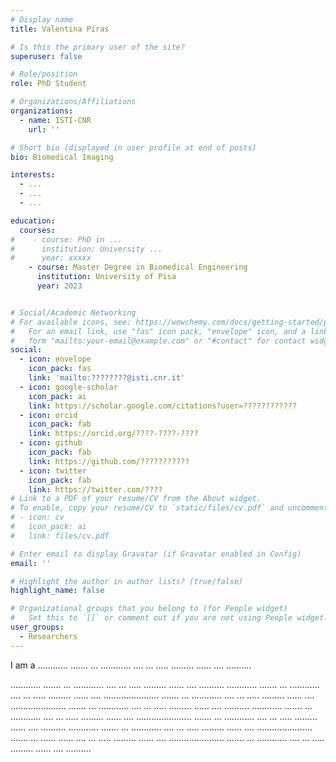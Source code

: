 ```yaml
---
# Display name
title: Valentina Piras

# Is this the primary user of the site?
superuser: false

# Role/position
role: PhD Student

# Organizations/Affiliations
organizations:
  - name: ISTI-CNR
    url: ''

# Short bio (displayed in user profile at end of posts)
bio: Biomedical Imaging

interests:
  - ...
  - ...
  - ...

education:
  courses:
#    - course: PhD in ...
#      institution: University ...
#      year: xxxxx
    - course: Master Degree in Biomedical Engineering
      institution: University of Pisa
      year: 2023


# Social/Academic Networking
# For available icons, see: https://wowchemy.com/docs/getting-started/page-builder/#icons
#   For an email link, use "fas" icon pack, "envelope" icon, and a link in the
#   form "mailto:your-email@example.com" or "#contact" for contact widget.
social:
  - icon: envelope
    icon_pack: fas
    link: 'mailto:????????@isti.cnr.it'
  - icon: google-scholar
    icon_pack: ai
    link: https://scholar.google.com/citations?user=????????????
  - icon: orcid
    icon_pack: fab
    link: https://orcid.org/????-????-????	
  - icon: github
    icon_pack: fab
    link: https://github.com/???????????
  - icon: twitter
    icon_pack: fab
    link: https://twitter.com/????
# Link to a PDF of your resume/CV from the About widget.
# To enable, copy your resume/CV to `static/files/cv.pdf` and uncomment the lines below.
# - icon: cv
#   icon_pack: ai
#   link: files/cv.pdf

# Enter email to display Gravatar (if Gravatar enabled in Config)
email: ''

# Highlight the author in author lists? (true/false)
highlight_name: false

# Organizational groups that you belong to (for People widget)
#   Set this to `[]` or comment out if you are not using People widget.
user_groups:
  - Researchers
---
```


I am a ............ ....... ... ............ .... ... ..... ......... ...... .... ..........

............ ....... ... ............ .... ... ..... ......... ...... .... ..........
............ ....... ... ............ .... ... ..... ......... ...... .... ...................... ....... ... ............ .... ... ..... ......... ...... .... ...................... ....... ... ............ .... ... ..... ......... ...... .... ..........
............ ....... ... ............ .... ... ..... ......... ...... .... ...................... ....... ... ............ .... ... ..... ......... ...... .... ..........
............ ....... ... ............ .... ... ..... ......... ...... .... ...................... ....... ... ......
...... .... ... ..... ......... ...... .... ...................... ....... ... ............ .... ... ..... ......... ...... .... ..........